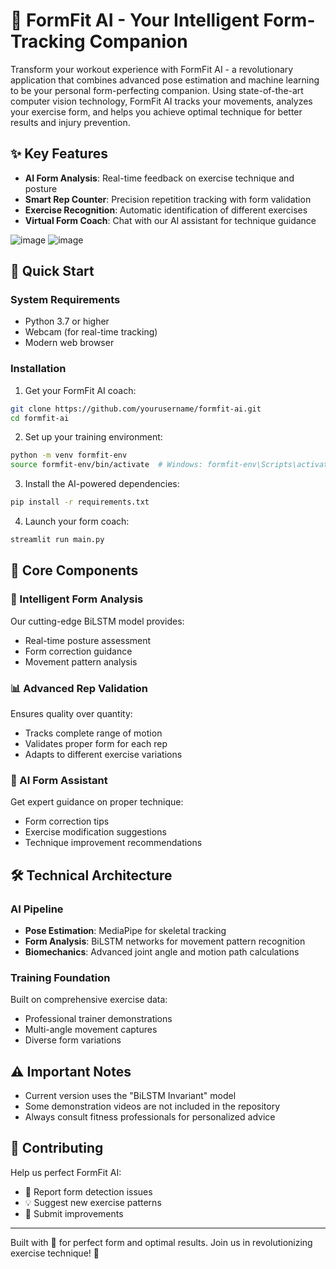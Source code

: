 # 🎯 FormFit AI - Your Intelligent Form-Tracking Companion
Transform your workout experience with FormFit AI - a revolutionary application that combines advanced pose estimation and machine learning to be your personal form-perfecting companion. Using state-of-the-art computer vision technology, FormFit AI tracks your movements, analyzes your exercise form, and helps you achieve optimal technique for better results and injury prevention.

## ✨ Key Features

- **AI Form Analysis**: Real-time feedback on exercise technique and posture
- **Smart Rep Counter**: Precision repetition tracking with form validation
- **Exercise Recognition**: Automatic identification of different exercises
- **Virtual Form Coach**: Chat with our AI assistant for technique guidance


![image](https://github.com/user-attachments/assets/ad513e77-4771-4b10-a16a-b6f34d7c6700)
![image](https://github.com/user-attachments/assets/574a6d81-39cb-4c7e-9367-dfc5ab36bb11)


## 🚀 Quick Start

### System Requirements
- Python 3.7 or higher
- Webcam (for real-time tracking)
- Modern web browser

### Installation

1. Get your FormFit AI coach:
```bash
git clone https://github.com/yourusername/formfit-ai.git
cd formfit-ai
```

2. Set up your training environment:
```bash
python -m venv formfit-env
source formfit-env/bin/activate  # Windows: formfit-env\Scripts\activate
```

3. Install the AI-powered dependencies:
```bash
pip install -r requirements.txt
```

4. Launch your form coach:
```bash
streamlit run main.py
```

## 🎯 Core Components

### 🤖 Intelligent Form Analysis
Our cutting-edge BiLSTM model provides:
- Real-time posture assessment
- Form correction guidance
- Movement pattern analysis

### 📊 Advanced Rep Validation
Ensures quality over quantity:
- Tracks complete range of motion
- Validates proper form for each rep
- Adapts to different exercise variations

### 💬 AI Form Assistant
Get expert guidance on proper technique:
- Form correction tips
- Exercise modification suggestions
- Technique improvement recommendations

## 🛠️ Technical Architecture

### AI Pipeline
- **Pose Estimation**: MediaPipe for skeletal tracking
- **Form Analysis**: BiLSTM networks for movement pattern recognition
- **Biomechanics**: Advanced joint angle and motion path calculations

### Training Foundation
Built on comprehensive exercise data:
- Professional trainer demonstrations
- Multi-angle movement captures
- Diverse form variations

## ⚠️ Important Notes

- Current version uses the "BiLSTM Invariant" model
- Some demonstration videos are not included in the repository
- Always consult fitness professionals for personalized advice

## 🤝 Contributing

Help us perfect FormFit AI:
- 🐛 Report form detection issues
- 💡 Suggest new exercise patterns
- 🔧 Submit improvements
---

Built with 💪 for perfect form and optimal results. Join us in revolutionizing exercise technique! 🎯
